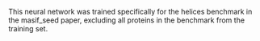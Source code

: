This neural network was trained specifically for the helices benchmark in the masif_seed paper, excluding all proteins in the benchmark from the training set.
